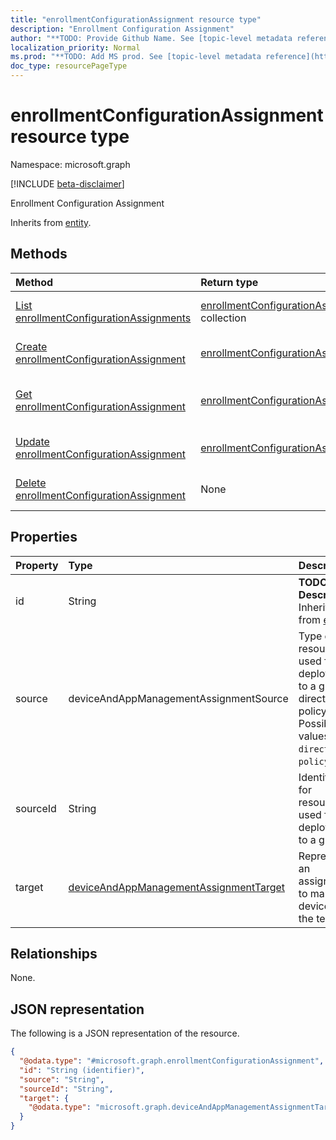 ```yaml
---
title: "enrollmentConfigurationAssignment resource type"
description: "Enrollment Configuration Assignment"
author: "**TODO: Provide Github Name. See [topic-level metadata reference](https://msgo.azurewebsites.net/add/document/guidelines/metadata.html#topic-level-metadata)**"
localization_priority: Normal
ms.prod: "**TODO: Add MS prod. See [topic-level metadata reference](https://msgo.azurewebsites.net/add/document/guidelines/metadata.html#topic-level-metadata)**"
doc_type: resourcePageType
---
```


# enrollmentConfigurationAssignment resource type

Namespace: microsoft.graph

[!INCLUDE [beta-disclaimer](../../includes/beta-disclaimer.md)]

Enrollment Configuration Assignment


Inherits from [entity](../resources/entity.md).

## Methods
|Method|Return type|Description|
|:---|:---|:---|
|[List enrollmentConfigurationAssignments](../api/enrollmentconfigurationassignment-list.md)|[enrollmentConfigurationAssignment](../resources/enrollmentconfigurationassignment.md) collection|Get a list of the [enrollmentConfigurationAssignment](../resources/enrollmentconfigurationassignment.md) objects and their properties.|
|[Create enrollmentConfigurationAssignment](../api/enrollmentconfigurationassignment-create.md)|[enrollmentConfigurationAssignment](../resources/enrollmentconfigurationassignment.md)|Create a new [enrollmentConfigurationAssignment](../resources/enrollmentconfigurationassignment.md) object.|
|[Get enrollmentConfigurationAssignment](../api/enrollmentconfigurationassignment-get.md)|[enrollmentConfigurationAssignment](../resources/enrollmentconfigurationassignment.md)|Read the properties and relationships of an [enrollmentConfigurationAssignment](../resources/enrollmentconfigurationassignment.md) object.|
|[Update enrollmentConfigurationAssignment](../api/enrollmentconfigurationassignment-update.md)|[enrollmentConfigurationAssignment](../resources/enrollmentconfigurationassignment.md)|Update the properties of an [enrollmentConfigurationAssignment](../resources/enrollmentconfigurationassignment.md) object.|
|[Delete enrollmentConfigurationAssignment](../api/enrollmentconfigurationassignment-delete.md)|None|Deletes an [enrollmentConfigurationAssignment](../resources/enrollmentconfigurationassignment.md) object.|

## Properties
|Property|Type|Description|
|:---|:---|:---|
|id|String|**TODO: Add Description** Inherited from [entity](../resources/entity.md).|
|source|deviceAndAppManagementAssignmentSource|Type of resource used for deployment to a group, direct or policySet. Possible values are: `direct`, `policySets`.|
|sourceId|String|Identifier for resource used for deployment to a group|
|target|[deviceAndAppManagementAssignmentTarget](../resources/deviceandappmanagementassignmenttarget.md)|Represents an assignment to managed devices in the tenant|

## Relationships
None.

## JSON representation
The following is a JSON representation of the resource.
<!-- {
  "blockType": "resource",
  "keyProperty": "id",
  "@odata.type": "microsoft.graph.enrollmentConfigurationAssignment",
  "baseType": "microsoft.graph.entity",
  "openType": false
}
-->
``` json
{
  "@odata.type": "#microsoft.graph.enrollmentConfigurationAssignment",
  "id": "String (identifier)",
  "source": "String",
  "sourceId": "String",
  "target": {
    "@odata.type": "microsoft.graph.deviceAndAppManagementAssignmentTarget"
  }
}
```

